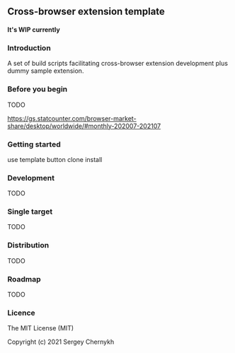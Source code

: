 ## Cross-browser extension template

#### It's WIP currently

### Introduction
A set of build scripts facilitating cross-browser extension development plus dummy sample extension.

### Before you begin
TODO

https://gs.statcounter.com/browser-market-share/desktop/worldwide/#monthly-202007-202107

### Getting started
use template button
clone
install

### Development
TODO

### Single target
TODO

### Distribution
TODO

### Roadmap
TODO

### Licence
The MIT License (MIT)

Copyright (c) 2021 Sergey Chernykh



